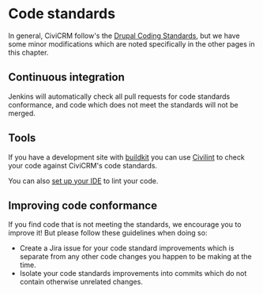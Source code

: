 # Code standards

In general, CiviCRM follow's the [Drupal Coding Standards](https://www.drupal.org/docs/develop/standards), but we have some minor modifications which are noted specifically in the other pages in this chapter.

## Continuous integration

Jenkins will automatically check all pull requests for code standards conformance, and code which does not meet the standards will not be merged. 


## Tools

If you have a development site with [buildkit]() you can use [Civilint](/tools/civilint.md) to check your code against CiviCRM's code standards.

You can also [set up your IDE](https://wiki.civicrm.org/confluence/display/CRMDOC/IDE+Settings+to+Meet+Coding+Standards) to lint your code.


## Improving code conformance

If you find code that is not meeting the standards, we encourage you to improve it! But please follow these guidelines when doing so: 

* Create a Jira issue for your code standard improvements which is separate from any other code changes you happen to be making at the time. 
* Isolate your code standards improvements into commits which do not contain otherwise unrelated changes.
